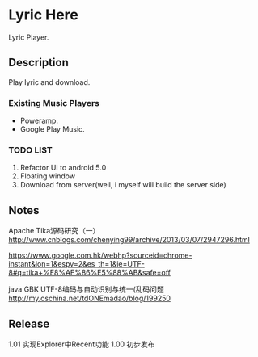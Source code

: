 Lyric Here
==========
Lyric Player.

Description
----
Play lyric and download.

### Existing Music Players
* Poweramp.
* Google Play Music.

### TODO LIST
1. Refactor UI to android 5.0
2. Floating window
3. Download from server(well, i myself will build the server side)

Notes
----
Apache Tika源码研究（一）
http://www.cnblogs.com/chenying99/archive/2013/03/07/2947296.html

https://www.google.com.hk/webhp?sourceid=chrome-instant&ion=1&espv=2&es_th=1&ie=UTF-8#q=tika+%E8%AF%86%E5%88%AB&safe=off

java GBK UTF-8编码与自动识别与统一(乱码问题
http://my.oschina.net/tdONEmadao/blog/199250

Release
----
1.01 实现Explorer中Recent功能
1.00 初步发布